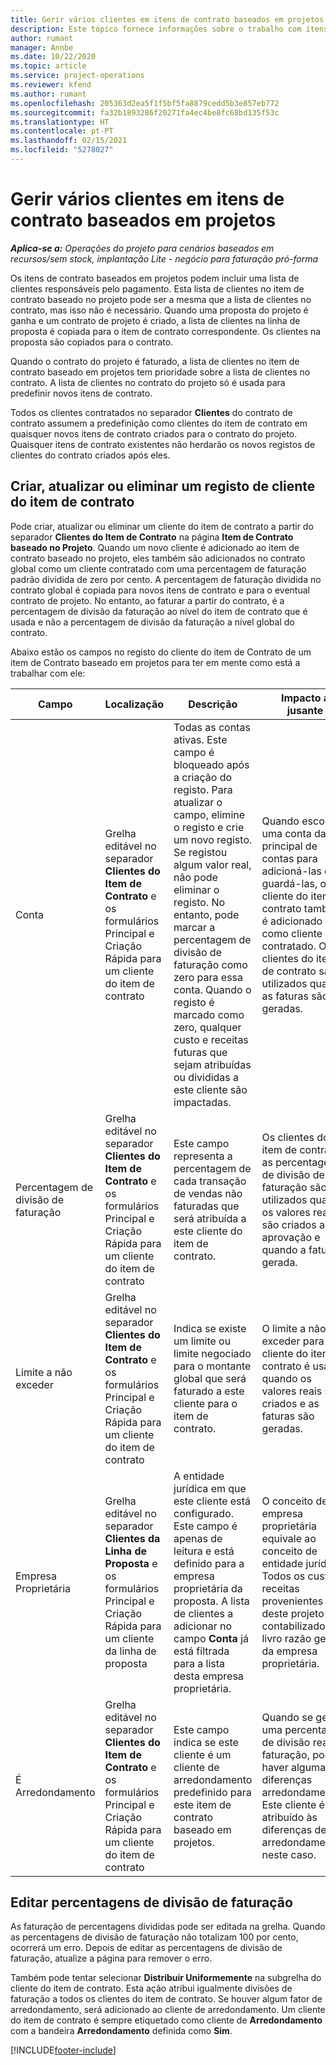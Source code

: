 ```yaml
---
title: Gerir vários clientes em itens de contrato baseados em projetos
description: Este tópico fornece informações sobre o trabalho com itens de contrato e contratos que contêm vários clientes.
author: rumant
manager: Annbe
ms.date: 10/22/2020
ms.topic: article
ms.service: project-operations
ms.reviewer: kfend
ms.author: rumant
ms.openlocfilehash: 205363d2ea5f1f5bf5fa8879cedd5b3e857eb772
ms.sourcegitcommit: fa32b1893286f20271fa4ec4be8fc68bd135f53c
ms.translationtype: HT
ms.contentlocale: pt-PT
ms.lasthandoff: 02/15/2021
ms.locfileid: "5278027"
---
```

# <a name="manage-multiple-customers-on-project-based-contract-lines"></a>Gerir vários clientes em itens de contrato baseados em projetos

_**Aplica-se a:** Operações do projeto para cenários baseados em recursos/sem stock, implantação Lite - negócio para faturação pró-forma_

Os itens de contrato baseados em projetos podem incluir uma lista de clientes responsáveis pelo pagamento. Esta lista de clientes no item de contrato baseado no projeto pode ser a mesma que a lista de clientes no contrato, mas isso não é necessário. Quando uma proposta do projeto é ganha e um contrato de projeto é criado, a lista de clientes na linha de proposta é copiada para o item de contrato correspondente. Os clientes na proposta são copiados para o contrato.

Quando o contrato do projeto é faturado, a lista de clientes no item de contrato baseado em projetos tem prioridade sobre a lista de clientes no contrato. A lista de clientes no contrato do projeto só é usada para predefinir novos itens de contrato.

Todos os clientes contratados no separador **Clientes** do contrato de contrato assumem a predefinição como clientes do item de contrato em quaisquer novos itens de contrato criados para o contrato do projeto. Quaisquer itens de contrato existentes não herdarão os novos registos de clientes do contrato criados após eles.

## <a name="create-update-or-delete-a-contract-line-customer-record"></a>Criar, atualizar ou eliminar um registo de cliente do item de contrato

Pode criar, atualizar ou eliminar um cliente do item de contrato a partir do separador **Clientes do Item de Contrato** na página **Item de Contrato baseado no Projeto**. Quando um novo cliente é adicionado ao item de contrato baseado no projeto, eles também são adicionados no contrato global como um cliente contratado com uma percentagem de faturação padrão dividida de zero por cento. A percentagem de faturação dividida no contrato global é copiada para novos itens de contrato e para o eventual contrato de projeto. No entanto, ao faturar a partir do contrato, é a percentagem de divisão da faturação ao nível do item de contrato que é usada e não a percentagem de divisão da faturação a nível global do contrato. 

Abaixo estão os campos no registo do cliente do item de Contrato de um item de Contrato baseado em projetos para ter em mente como está a trabalhar com ele:

| Campo | Localização | Descrição | Impacto a jusante |
| --- | --- | --- | --- |
| Conta | Grelha editável no separador **Clientes do Item de Contrato** e os formulários Principal e Criação Rápida para um cliente do item de contrato | Todas as contas ativas. Este campo é bloqueado após a criação do registo. Para atualizar o campo, elimine o registo e crie um novo registo. Se registou algum valor real, não pode eliminar o registo. No entanto, pode marcar a percentagem de divisão de faturação como zero para essa conta. Quando o registo é marcado como zero, qualquer custo e receitas futuras que sejam atribuídas ou divididas a este cliente são impactadas. | Quando escolhe uma conta da lista principal de contas para adicioná-las e guardá-las, o cliente do item de contrato também é adicionado como cliente contratado. Os clientes do item de contrato são utilizados quando as faturas são geradas. |
| Percentagem de divisão de faturação | Grelha editável no separador **Clientes do Item de Contrato** e os formulários Principal e Criação Rápida para um cliente do item de contrato | Este campo representa a percentagem de cada transação de vendas não faturadas que será atribuída a este cliente do item de contrato. | Os clientes do item de contrato e as percentagens de divisão de faturação são utilizados quando os valores reais são criados após aprovação e quando a fatura é gerada. |
| Limite a não exceder | Grelha editável no separador **Clientes do Item de Contrato** e os formulários Principal e Criação Rápida para um cliente do item de contrato | Indica se existe um limite ou limite negociado para o montante global que será faturado a este cliente para o item de contrato. | O limite a não exceder para o cliente do item de contrato é usado quando os valores reais são criados e as faturas são geradas. |
| Empresa Proprietária | Grelha editável no separador **Clientes da Linha de Proposta** e os formulários Principal e Criação Rápida para um cliente da linha de proposta | A entidade jurídica em que este cliente está configurado. Este campo é apenas de leitura e está definido para a empresa proprietária da proposta. A lista de clientes a adicionar no campo **Conta** já está filtrada para a lista desta empresa proprietária. | O conceito de empresa proprietária equivale ao conceito de entidade jurídica. Todos os custos e receitas provenientes deste projeto são contabilizados no livro razão geral da empresa proprietária. |
| É Arredondamento | Grelha editável no separador **Clientes do Item de Contrato** e os formulários Principal e Criação Rápida para um cliente do item de contrato | Este campo indica se este cliente é um cliente de arredondamento predefinido para este item de contrato baseado em projetos. | Quando se gera uma percentagem de divisão real de faturação, pode haver algumas diferenças arredondamentos. Este cliente é atribuído às diferenças de arredondamento neste caso. |

## <a name="edit-billing-split-percentages"></a>Editar percentagens de divisão de faturação

As faturação de percentagens divididas pode ser editada na grelha. Quando as percentagens de divisão de faturação não totalizam 100 por cento, ocorrerá um erro. Depois de editar as percentagens de divisão de faturação, atualize a página para remover o erro.

Também pode tentar selecionar **Distribuir Uniformemente** na subgrelha do cliente do item de contrato. Esta ação atribui igualmente divisões de faturação a todos os clientes do item de contrato. Se houver algum fator de arredondamento, será adicionado ao cliente de arredondamento. Um cliente do item de contrato é sempre etiquetado como cliente de **Arredondamento** com a bandeira **Arredondamento** definida como **Sim**.


[!INCLUDE[footer-include](../includes/footer-banner.md)]